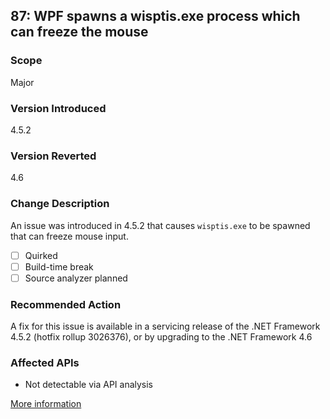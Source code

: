 ## 87: WPF spawns a wisptis.exe process which can freeze the mouse

### Scope
Major

### Version Introduced
4.5.2

### Version Reverted
4.6

### Change Description
An issue was introduced in 4.5.2 that causes `wisptis.exe` to be spawned that can freeze mouse input.

- [ ] Quirked
- [ ] Build-time break
- [ ] Source analyzer planned

### Recommended Action
A fix for this issue is available in a servicing release of the .NET Framework 4.5.2 (hotfix rollup 3026376), or by upgrading to the .NET Framework 4.6

### Affected APIs
* Not detectable via API analysis

[More information](http://connect.microsoft.com/VisualStudio/feedback/details/927119/net-framework-4-5-2-causes-applications-using-wpf-to-spawn-a-wisptis-exe-process-which-can-freeze-the-mouse)

